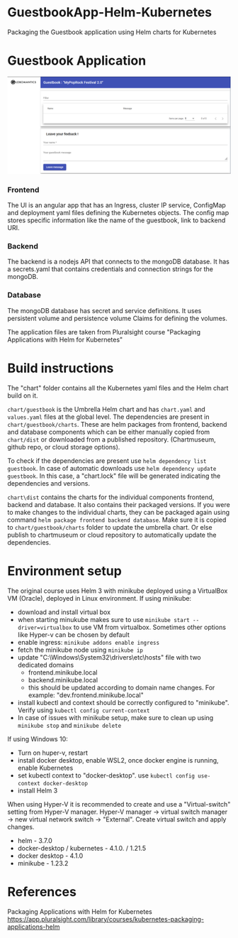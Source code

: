 # GuestbookApp-Helm-Kubernetes
Packaging the Guestbook application using Helm charts for Kubernetes

# Guestbook Application

![GuestbookApp](images/GuestbookApp.png)

### Frontend 
The UI is an angular app that has an Ingress, cluster IP service, ConfigMap and deployment yaml files defining the Kubernetes objects. The config map stores specific information like the name of the guestbook, link to backend URI.

### Backend
The backend is a nodejs API that connects to the mongoDB database. It has a secrets.yaml that contains credentials and connection strings for the mongoDB.

### Database
The mongoDB database has secret and service definitions. It uses persistent volume and persistence volume Claims for defining the volumes.

The application files are taken from Pluralsight course "Packaging Applications with Helm for Kubernetes"

# Build instructions

The "chart" folder contains all the Kubernetes yaml files and the Helm chart build on it. 

`chart/guestbook` is the Umbrella Helm chart and has `chart.yaml` and `values.yaml` files at the global level. The dependencies are present in `chart/guestbook/charts`. These are helm packages from frontend, backend and database components which can be either manually copied from `chart/dist` or downloaded from a published repository. (Chartmuseum, github repo, or cloud storage options). 

To check if the dependencies are present use `helm dependency list guestbook`. In case of automatic downloads use `helm dependency update guestbook`. In this case, a "chart.lock" file will be generated indicating the dependencies and versions.

`chart\dist` contains the charts for the individual components frontend, backend and database. It also contains their packaged versions. If you were to make changes to the individual charts, they can be packaged again using command `helm package frontend backend database`. Make sure it is copied to `chart/guestbook/charts` folder to update the umbrella chart. Or else publish to chartmuseum or cloud repository to automatically update the dependencies.
 
# Environment setup

The original course uses Helm 3 with minikube deployed using a VirtualBox VM (Oracle), deployed in Linux environment. 
If using minikube:
* download and install virtual box
* when starting minukube makes sure to use `minikube start --driver=virtualbox` to use VM from virtualbox. Sometimes other options like Hyper-v can be chosen by default
* enable ingress: `minikube addons enable ingress`
* fetch the minikube node using `minikube ip`
* update "C:\Windows\System32\drivers\etc\hosts" file with two dedicated domains
	* <minikubeip> frontend.minikube.local
	* <minikubeip> backend.minikube.local
	* this should be updated according to domain name changes. For example: "dev.frontend.minikube.local"
* install kubectl and context should be correctly configured to "minikube". Verify using `kubectl config current-context`
* In case of issues with minikube setup, make sure to clean up using `minikube stop` and `minikube delete`

If using Windows 10:
* Turn on huper-v, restart
* install docker desktop, enable WSL2, once docker engine is running, enable Kubernetes
* set kubectl context to "docker-desktop". use `kubectl config use-context docker-desktop`
* install Helm 3

When using Hyper-V it is recommended to create and use a "Virtual-switch" setting from Hyper-V manager. Hyper-V manager -> virtual switch manager -> new virtual network switch -> "External". Create virtual switch and apply changes.

* helm - 3.7.0
* docker-desktop / kubernetes - 4.1.0. / 1.21.5
* docker desktop - 4.1.0
* minikube - 1.23.2

# References
Packaging Applications with Helm for Kubernetes
https://app.pluralsight.com/library/courses/kubernetes-packaging-applications-helm 
